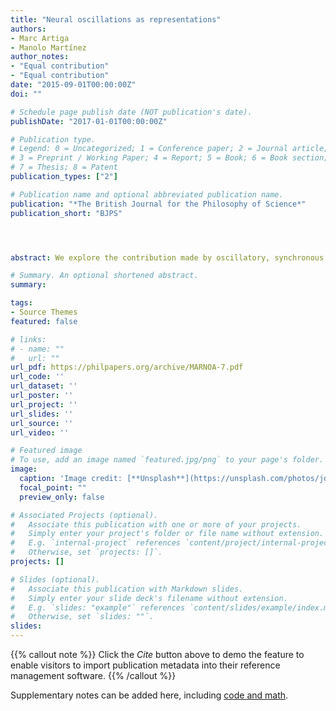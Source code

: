 ```yaml
---
title: "Neural oscillations as representations"
authors:
- Marc Artiga
- Manolo Martínez
author_notes:
- "Equal contribution"
- "Equal contribution"
date: "2015-09-01T00:00:00Z"
doi: ""

# Schedule page publish date (NOT publication's date).
publishDate: "2017-01-01T00:00:00Z"

# Publication type.
# Legend: 0 = Uncategorized; 1 = Conference paper; 2 = Journal article;
# 3 = Preprint / Working Paper; 4 = Report; 5 = Book; 6 = Book section;
# 7 = Thesis; 8 = Patent
publication_types: ["2"]

# Publication name and optional abbreviated publication name.
publication: "*The British Journal for the Philosophy of Science*"
publication_short: "BJPS"




abstract: We explore the contribution made by oscillatory, synchronous neural activity to representation in the brain. We closely examine six prominent examples of brain function in which neural oscillations play a central role, and identify two levels of involvement that these oscillations take in the emergence of  representations\: enabling \(when oscillations help to establish a communication channel between sender and receiver, or are causally involved in triggering a representation\) and properly representational \(when oscillations are a constitutive part of the representation\). We show that even an idealized informational sender\-receiver account of representation makes the representational status of oscillations a non\-trivial matter, which depends on rather minute empirical details.

# Summary. An optional shortened abstract.
summary:  

tags:
- Source Themes
featured: false

# links:
# - name: ""
#   url: ""
url_pdf: https://philpapers.org/archive/MARNOA-7.pdf
url_code: ''
url_dataset: ''
url_poster: ''
url_project: ''
url_slides: ''
url_source: ''
url_video: ''

# Featured image
# To use, add an image named `featured.jpg/png` to your page's folder. 
image:
  caption: 'Image credit: [**Unsplash**](https://unsplash.com/photos/jdD8gXaTZsc)'
  focal_point: ""
  preview_only: false

# Associated Projects (optional).
#   Associate this publication with one or more of your projects.
#   Simply enter your project's folder or file name without extension.
#   E.g. `internal-project` references `content/project/internal-project/index.md`.
#   Otherwise, set `projects: []`.
projects: []

# Slides (optional).
#   Associate this publication with Markdown slides.
#   Simply enter your slide deck's filename without extension.
#   E.g. `slides: "example"` references `content/slides/example/index.md`.
#   Otherwise, set `slides: ""`.
slides:
---
```


{{% callout note %}}
Click the *Cite* button above to demo the feature to enable visitors to import publication metadata into their reference management software.
{{% /callout %}}

Supplementary notes can be added here, including [code and math](https://sourcethemes.com/academic/docs/writing-markdown-latex/).
